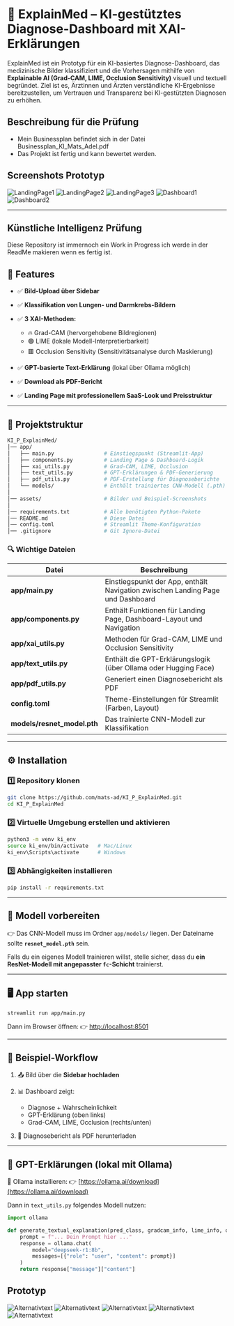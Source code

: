 # 📄 ExplainMed – KI-gestütztes Diagnose-Dashboard mit XAI-Erklärungen

ExplainMed ist ein Prototyp für ein KI-basiertes Diagnose-Dashboard, das medizinische Bilder klassifiziert und die Vorhersagen mithilfe von **Explainable AI (Grad-CAM, LIME, Occlusion Sensitivity)** visuell und textuell begründet. Ziel ist es, Ärztinnen und Ärzten verständliche KI-Ergebnisse bereitzustellen, um Vertrauen und Transparenz bei KI-gestützten Diagnosen zu erhöhen.

## Beschreibung für die Prüfung

- Mein Businessplan befindet sich in der Datei Businessplan_KI_Mats_Adel.pdf
- Das Projekt ist fertig und kann bewertet werden.

## Screenshots Prototyp

![LandingPage1](Screenshots_Prototyp/Landingpage1.png)
![LandingPage2](Screenshots_Prototyp/Landingpage2.png)
![LandingPage3](Screenshots_Prototyp/Landingpage3.png)
![Dashboard1](Screenshots_Prototyp/Dashboard1.png)
![Dashboard2](Screenshots_Prototyp/Dashboard2.png)

---

## Künstliche Intelligenz Prüfung

Diese Repository ist immernoch ein Work in Progress ich werde in der ReadMe makieren wenn es fertig ist.

## 🚀 Features

- ✅ **Bild-Upload über Sidebar**
- ✅ **Klassifikation von Lungen- und Darmkrebs-Bildern**
- ✅ **3 XAI-Methoden:**

  - 🔥 Grad-CAM (hervorgehobene Bildregionen)
  - 🟢 LIME (lokale Modell-Interpretierbarkeit)
  - 🟥 Occlusion Sensitivity (Sensitivitätsanalyse durch Maskierung)

- ✅ **GPT-basierte Text-Erklärung** (lokal über Ollama möglich)
- ✅ **Download als PDF-Bericht**
- ✅ **Landing Page mit professionellem SaaS-Look und Preisstruktur**

---

## 📂 Projektstruktur

```bash
KI_P_ExplainMed/
│── app/
│   ├── main.py                # Einstiegspunkt (Streamlit-App)
│   ├── components.py          # Landing Page & Dashboard-Logik
│   ├── xai_utils.py           # Grad-CAM, LIME, Occlusion
│   ├── text_utils.py          # GPT-Erklärungen & PDF-Generierung
│   ├── pdf_utils.py           # PDF-Erstellung für Diagnoseberichte
│   └── models/                # Enthält trainiertes CNN-Modell (.pth)
│
│── assets/                    # Bilder und Beispiel-Screenshots
│
│── requirements.txt           # Alle benötigten Python-Pakete
│── README.md                  # Diese Datei
│── config.toml                # Streamlit Theme-Konfiguration
│── .gitignore                 # Git Ignore-Datei
```

### 🔍 Wichtige Dateien

| Datei                       | Beschreibung                                                                   |
| --------------------------- | ------------------------------------------------------------------------------ |
| **app/main.py**             | Einstiegspunkt der App, enthält Navigation zwischen Landing Page und Dashboard |
| **app/components.py**       | Enthält Funktionen für Landing Page, Dashboard-Layout und Navigation           |
| **app/xai_utils.py**        | Methoden für Grad-CAM, LIME und Occlusion Sensitivity                          |
| **app/text_utils.py**       | Enthält die GPT-Erklärungslogik (über Ollama oder Hugging Face)                |
| **app/pdf_utils.py**        | Generiert einen Diagnosebericht als PDF                                        |
| **config.toml**             | Theme-Einstellungen für Streamlit (Farben, Layout)                             |
| **models/resnet_model.pth** | Das trainierte CNN-Modell zur Klassifikation                                   |

---

## ⚙️ Installation

### 1️⃣ Repository klonen

```bash
git clone https://github.com/mats-ad/KI_P_ExplainMed.git
cd KI_P_ExplainMed
```

### 2️⃣ Virtuelle Umgebung erstellen und aktivieren

```bash
python3 -m venv ki_env
source ki_env/bin/activate   # Mac/Linux
ki_env\Scripts\activate      # Windows
```

### 3️⃣ Abhängigkeiten installieren

```bash
pip install -r requirements.txt
```

---

## 🧠 Modell vorbereiten

👉 Das CNN-Modell muss im Ordner `app/models/` liegen.
Der Dateiname sollte **`resnet_model.pth`** sein.

Falls du ein eigenes Modell trainieren willst, stelle sicher, dass du **ein ResNet-Modell mit angepasster `fc`-Schicht** trainierst.

---

## 🖥️ App starten

```bash
streamlit run app/main.py
```

Dann im Browser öffnen:
👉 [http://localhost:8501](http://localhost:8501)

---

## 🔎 Beispiel-Workflow

1. 📤 Bild über die **Sidebar hochladen**
2. 📊 Dashboard zeigt:

   - Diagnose + Wahrscheinlichkeit
   - GPT-Erklärung (oben links)
   - Grad-CAM, LIME, Occlusion (rechts/unten)

3. 📄 Diagnosebericht als PDF herunterladen

---

## 🤖 GPT-Erklärungen (lokal mit Ollama)

🔹 Ollama installieren:
👉 [https://ollama.ai/download](https://ollama.ai/download)

Dann in `text_utils.py` folgendes Modell nutzen:

```python
import ollama

def generate_textual_explanation(pred_class, gradcam_info, lime_info, occlusion_info):
    prompt = f"... Dein Prompt hier ..."
    response = ollama.chat(
        model="deepseek-r1:8b",
        messages=[{"role": "user", "content": prompt}]
    )
    return response["message"]["content"]
```

## Prototyp

![Alternativtext](Screenshots_Prototyp/Landingpage1.png)
![Alternativtext](Screenshots_Prototyp/Landingpage2.png)
![Alternativtext](Screenshots_Prototyp/Landingpage3.png)
![Alternativtext](Screenshots_Prototyp/Dashboard1.png)
![Alternativtext](Screenshots_Prototyp/Dashboard2.png)
